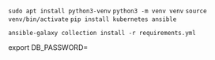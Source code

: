 `sudo apt install python3-venv`
`python3 -m venv venv` 
`source venv/bin/activate`
`pip install kubernetes ansible`

`ansible-galaxy collection install -r requirements.yml`

export DB_PASSWORD=<your DB password>

